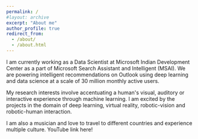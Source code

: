 ```yaml
---
permalink: /
#layout: archive
excerpt: "About me"
author_profile: true
redirect_from:
  - /about/
  - /about.html
---
```


I am currently working as a Data Scientist at Microsoft Indian Development Center as a part of Microsoft Search Assistant and Intelligent (MSAI). We are powering intelligent recommendations on Outlook using deep learning and data science at a scale of 30 million monthly active users. 

My research interests involve accentuating a human's visual, auditory or interactive experience through machine learning. I am excited by the projects in the domain of deep learning, virtual reality, robotic-vision and robotic-human interaction. 

I am also a musician and love to travel to different countries and experience multiple culture. YouTube link here!